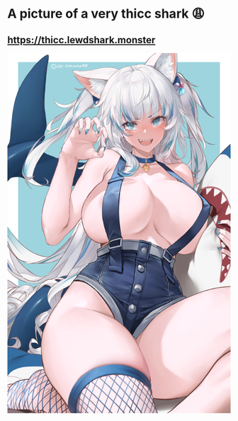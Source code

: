 # A picture of a very thicc shark 😩
## https://thicc.lewdshark.monster
<a href="https://thicc.lewdshark.monster"><p align="center"><img src="./thicclewdshark.png"></p></a>
